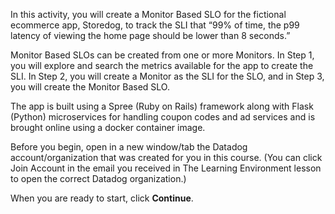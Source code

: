 In this activity, you will create a Monitor Based SLO for the fictional ecommerce app, Storedog, to track the SLI that “99% of time, the p99 latency of viewing the home page should be lower than 8 seconds.”

Monitor Based SLOs can be created from one or more Monitors. In Step 1, you will explore and search the metrics available for the app to create the SLI. In Step 2, you will create a Monitor as the SLI for the SLO, and in Step 3, you will create the Monitor Based SLO.

The app is built using a Spree (Ruby on Rails) framework along with Flask (Python) microservices for handling coupon codes and ad services and is brought online using a docker container image.

Before you begin, open in a new window/tab the Datadog account/organization that was created for you in this course. (You can click Join Account in the email you received in The Learning Environment lesson to open the correct Datadog organization.)

When you are ready to start, click **Continue**.